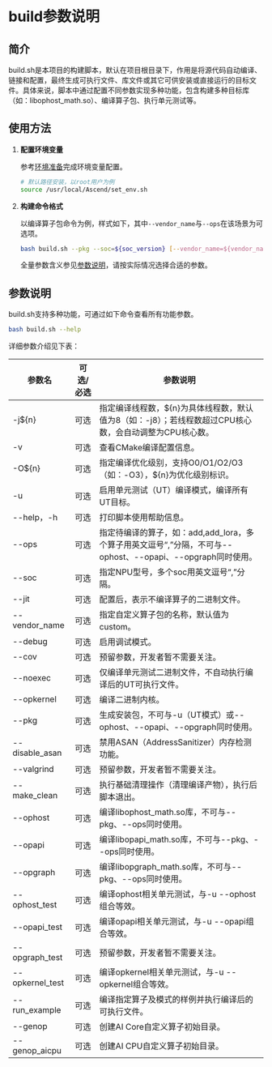 # build参数说明

## 简介
build.sh是本项目的构建脚本，默认在项目根目录下，作用是将源代码自动编译、链接和配置，最终生成可执行文件、库文件或其它可供安装或直接运行的目标文件。具体来说，脚本中通过配置不同参数实现多种功能，包含构建多种目标库（如：libophost_math.so）、编译算子包、执行单元测试等。


## 使用方法 
1. **配置环境变量**
   
   参考[环境准备](./quick_op_invocation.md#环境准备)完成环境变量配置。
   ```bash
   # 默认路径安装，以root用户为例
   source /usr/local/Ascend/set_env.sh
   ```
2. **构建命令格式**

   以编译算子包命令为例，样式如下，其中`--vendor_name`与`--ops`在该场景为可选项。
   ```bash
   bash build.sh --pkg --soc=${soc_version} [--vendor_name=${vendor_name}] [--ops=${op_list}]
   ```
   全量参数含义参见[参数说明](#参数说明)，请按实际情况选择合适的参数。

## 参数说明
build.sh支持多种功能，可通过如下命令查看所有功能参数。
```bash
bash build.sh --help
```

详细参数介绍见下表：


| 参数名              | 可选/必选  | 参数说明                                                                         |
|------------------|--------|------------------------------------------------------------------------------|
| -j${n}           | 可选     | 指定编译线程数，${n}为具体线程数，默认值为8（如：-j8）；若线程数超过CPU核心数，会自动调整为CPU核心数。                   |
| -v               | 可选     | 查看CMake编译配置信息。                                                               |
| -O${n}           | 可选     | 指定编译优化级别，支持O0/O1/O2/O3（如：-O3），${n}为优化级别标识。                                   |
| -u               | 可选     | 启用单元测试（UT）编译模式，编译所有UT目标。                                                     |
| --help，-h        | 可选     | 打印脚本使用帮助信息。                                                                  |
| --ops            | 可选     | 指定待编译的算子，如：add,add_lora，多个算子用英文逗号“,”分隔，不可与--ophost、--opapi、--opgraph同时使用。 |
| --soc            | 可选     | 指定NPU型号，多个soc用英文逗号“,”分隔。                                           |
| --jit            | 可选     | 配置后，表示不编译算子的二进制文件。                                                           |
| --vendor_name    | 可选     | 指定自定义算子包的名称，默认值为custom。                                                      |
| --debug          | 可选     | 启用调试模式。                                                                      |
| --cov            | 可选     | 预留参数，开发者暂不需要关注。                                                              |
| --noexec         | 可选     | 仅编译单元测试二进制文件，不自动执行编译后的UT可执行文件。                                               |
| --opkernel       | 可选     | 编译二进制内核。                                                                     |
| --pkg        | 可选     | 生成安装包，不可与-u（UT模式）或--ophost、--opapi、--opgraph同时使用。                            |
| --disable_asan   | 可选     | 禁用ASAN（AddressSanitizer）内存检测功能。                                              |
| --valgrind       | 可选     | 预留参数，开发者暂不需要关注。                                                              |
| --make_clean     | 可选     | 执行基础清理操作（清理编译产物），执行后脚本退出。                                                    |
| --ophost         | 可选     | 编译libophost_math.so库，不可与--pkg、--ops同时使用。                                     |
| --opapi          | 可选     | 编译libopapi_math.so库，不可与--pkg、--ops同时使用。                                      |
| --opgraph        | 可选     | 编译libopgraph_math.so库，不可与--pkg、--ops同时使用。                                    |
| --ophost_test    | 可选     | 编译ophost相关单元测试，与-u --ophost组合等效。                                             |
| --opapi_test     | 可选     | 编译opapi相关单元测试，与-u --opapi组合等效。                                               |
| --opgraph_test   | 可选     | 预留参数，开发者暂不需要关注。                                                              |
| --opkernel_test  | 可选     | 编译opkernel相关单元测试，与-u --opkernel组合等效。                                         |
| --run_example    | 可选     | 编译指定算子及模式的样例并执行编译后的可执行文件。                                                    |
| --genop          | 可选     | 创建AI Core自定义算子初始目录。                                                          |
| --genop_aicpu    | 可选     | 创建AI CPU自定义算子初始目录。                                                           |